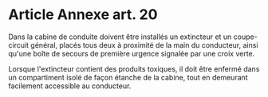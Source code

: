 # Article Annexe art. 20

Dans la cabine de conduite doivent être installés un extincteur et un coupe-circuit général, placés tous deux à proximité de la main du conducteur, ainsi qu'une boîte de secours de première urgence signalée par une croix verte.

Lorsque l'extincteur contient des produits toxiques, il doit être enfermé dans un compartiment isolé de façon étanche de la cabine, tout en demeurant facilement accessible au conducteur.
